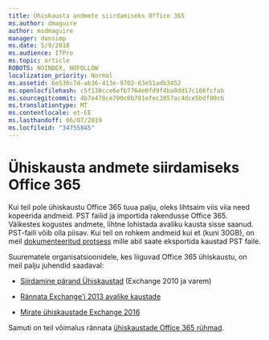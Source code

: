 ```yaml
---
title: Ühiskausta andmete siirdamiseks Office 365
ms.author: dmaguire
author: msdmaguire
manager: dansimp
ms.date: 5/9/2018
ms.audience: ITPro
ms.topic: article
ROBOTS: NOINDEX, NOFOLLOW
localization_priority: Normal
ms.assetid: 6e536c7d-ab36-413e-9702-63e51adb3452
ms.openlocfilehash: c5f138cce6efb7764e0fd9f4ba9dd17c166fcfab
ms.sourcegitcommit: 4b7e478ce700c0b781efec3857ac4dce5bdf00c6
ms.translationtype: MT
ms.contentlocale: et-EE
ms.lasthandoff: 06/07/2019
ms.locfileid: "34755845"
---
```

# <a name="migrate-public-folder-data-to-office-365"></a>Ühiskausta andmete siirdamiseks Office 365

Kui teil pole ühiskaustu Office 365 tuua palju, oleks lihtsaim viis viia need kopeerida andmeid. PST failid ja importida rakendusse Office 365. Väikestes kogustes andmete, lihtne lohistada avaliku kausta sisse saanud. PST-faili võib olla piisav. Kui teil on rohkem andmeid kui et (kuni 30GB), on meil [dokumenteeritud protsess](https://technet.microsoft.com/library/dn874017%28v=exchg.150%29.aspx) mille abil saate eksportida kaustad PST faile. 
  
Suurematele organisatsioonidele, kes liiguvad Office 365 ühiskaustu, on meil palju juhendid saadaval:
  
- [Siirdamine pärand Ühiskaustad](https://technet.microsoft.com/library/dn874017%28v=exchg.150%29.aspx) (Exchange 2010 ja varem) 
    
- [Rännata Exchange'i 2013 avalike kaustade](https://technet.microsoft.com/library/mt798260%28v=exchg.150%29.aspx)
    
- [Mirate ühiskaustade Exchange 2016](https://technet.microsoft.com/library/mt798260%28v=exchg.160%29.aspx)
    
Samuti on teil võimalus rännata [ühiskaustade Office 365 rühmad](https://technet.microsoft.com/library/mt843872%28v=exchg.150%29.aspx).
  

